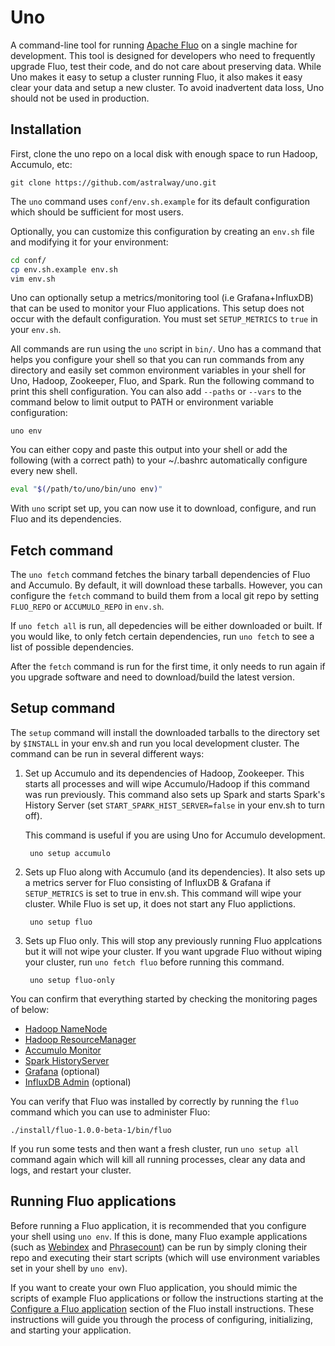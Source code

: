 # Uno

A command-line tool for running [Apache Fluo][fluo] on a single machine for development. This tool is designed for
developers who need to frequently upgrade Fluo, test their code, and do not care about preserving
data. While Uno makes it easy to setup a cluster running Fluo, it also makes it easy clear your
data and setup a new cluster. To avoid inadvertent data loss, Uno should not be used
in production.

## Installation

First, clone the uno repo on a local disk with enough space to run Hadoop, Accumulo, etc:

    git clone https://github.com/astralway/uno.git

The `uno` command uses `conf/env.sh.example` for its default configuration which should be
sufficient for most users.

Optionally, you can customize this configuration by creating an `env.sh` file and modifying it for
your environment:

```bash
cd conf/
cp env.sh.example env.sh
vim env.sh
```

Uno can optionally setup a metrics/monitoring tool (i.e Grafana+InfluxDB) that can be used to
monitor your Fluo applications. This setup does not occur with the default configuration. You must
set `SETUP_METRICS` to `true` in your `env.sh`.

All commands are run using the `uno` script in `bin/`. Uno has a command that helps you
configure your shell so that you can run commands from any directory and easily set common
environment variables in your shell for Uno, Hadoop, Zookeeper, Fluo, and Spark. Run the
following command to print this shell configuration. You can also add `--paths` or `--vars` to the
command below to limit output to PATH or environment variable configuration:

    uno env

You can either copy and paste this output into your shell or add the following (with a correct path)
to your ~/.bashrc automatically configure every new shell.

```bash
eval "$(/path/to/uno/bin/uno env)"
```

With `uno` script set up, you can now use it to download, configure, and run Fluo and its
dependencies.

## Fetch command

The `uno fetch` command fetches the binary tarball dependencies of Fluo and Accumulo. By
default, it will download these tarballs. However, you can configure the `fetch` command to build
them from a local git repo by setting `FLUO_REPO` or `ACCUMULO_REPO` in `env.sh`.

If `uno fetch all` is run, all depedencies will be either downloaded or built. If you would
like, to only fetch certain dependencies, run `uno fetch` to see a list of possible
dependencies.

After the `fetch` command is run for the first time, it only needs to run again if you upgrade
software and need to download/build the latest version.

## Setup command

The `setup` command will install the downloaded tarballs to the directory set by `$INSTALL` in your
env.sh and run you local development cluster. The command can be run in several different ways:

1. Set up Accumulo and its dependencies of Hadoop, Zookeeper. This starts all processes and will
   wipe Accumulo/Hadoop if this command was run previously.  This command also sets up Spark and
   starts Spark's History Server (set `START_SPARK_HIST_SERVER=false` in your env.sh to turn off).

   This command is useful if you are using Uno for Accumulo development.

        uno setup accumulo

2. Sets up Fluo along with Accumulo (and its dependencies). It also sets up a metrics server for
   Fluo consisting of InfluxDB & Grafana if `SETUP_METRICS` is set to true in env.sh. This command
   will wipe your cluster. While Fluo is set up, it does not start any Fluo applictions.

        uno setup fluo

3. Sets up Fluo only. This will stop any previously running Fluo applcations but it will not wipe
   your cluster. If you want upgrade Fluo without wiping your cluster, run `uno fetch fluo`
   before running this command.

        uno setup fluo-only

You can confirm that everything started by checking the monitoring pages of below:

 * [Hadoop NameNode](http://localhost:50070/)
 * [Hadoop ResourceManager](http://localhost:8088/)
 * [Accumulo Monitor](http://localhost:50095/)
 * [Spark HistoryServer](http://localhost:18080/)
 * [Grafana](http://localhost:3000/) (optional)
 * [InfluxDB Admin](http://localhost:8083/) (optional)

You can verify that Fluo was installed by correctly by running the `fluo` command which you can use
to administer Fluo:

    ./install/fluo-1.0.0-beta-1/bin/fluo

If you run some tests and then want a fresh cluster, run `uno setup all` command again which will
kill all running processes, clear any data and logs, and restart your cluster.

## Running Fluo applications

Before running a Fluo application, it is recommended that you configure your shell using
`uno env`. If this is done, many Fluo example applications (such as [Webindex] and
[Phrasecount]) can be run by simply cloning their repo and executing their start scripts (which will
use environment variables set in your shell by `uno env`).

If you want to create your own Fluo application, you should mimic the scripts of example Fluo
applications or follow the instructions starting at the [Configure a Fluo application][configure]
section of the Fluo install instructions. These instructions will guide you through the process of
configuring, initializing, and starting your application.

[fluo]: http://fluo.apache.org/
[mirrors]: http://www.apache.org/dyn/closer.cgi
[Webindex]: https://github.com/astralway/webindex
[Phrasecount]: https://github.com/astralway/phrasecount
[configure]: https://github.com/apache/fluo/blob/master/docs/install.md#configure-a-fluo-application
[fluo-stress]: https://github.com/astralway/fluo-stress
